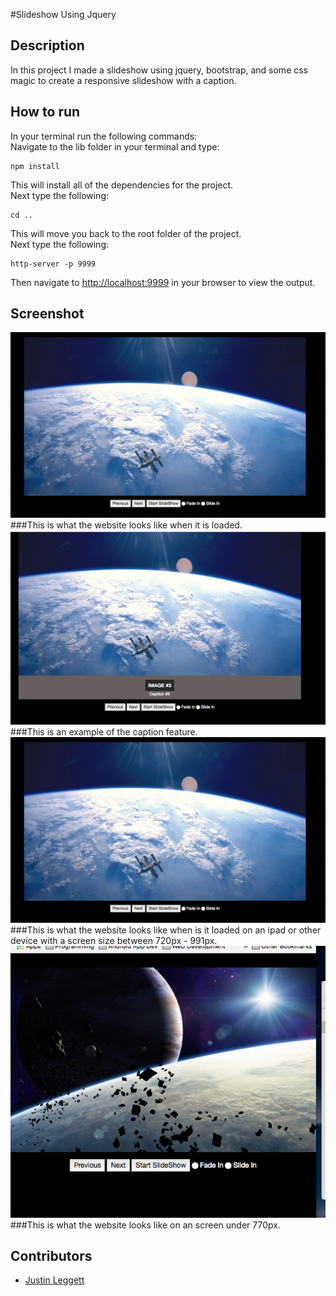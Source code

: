 #Slideshow Using Jquery



## Description
In this project I made a slideshow using jquery, bootstrap, and some css magic to create a responsive slideshow with a caption.


## How to run
In your terminal run the following commands:
<br />
Navigate to the lib folder in your terminal and type:
```
npm install
```
This will install all of the dependencies for the project.
<br />
Next type the following:
```
cd ..
```
This will move you back to the root folder of the project.
<br />
Next type the following:
```
http-server -p 9999
```
Then navigate to [http://localhost:9999](http://localhost:9999) in your browser to view the output.

## Screenshot
![Fullscreen](img/Screenshots/Fullscreen.png)
###This is what the website looks like when it is loaded.
![Caption](img/Screenshots/Caption.png)
###This is an example of the caption feature.
![Medium](img/Screenshots/Fullscreen.png)
###This is what the website looks like when is it loaded on an ipad or other device with a screen size between 720px - 991px.
![Small](img/Screenshots/Small.png)
###This is what the website looks like on an screen under 770px.

## Contributors
- [Justin Leggett](https://github.com/justinal64)